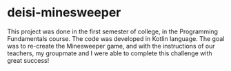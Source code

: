 # deisi-minesweeper

This project was done in the first semester of college, in the Programming Fundamentals course. 
The code was developed in Kotlin language. 
The goal was to re-create the Minesweeper game, and with the instructions of our teachers, my groupmate and I were able to complete this challenge with great success!
